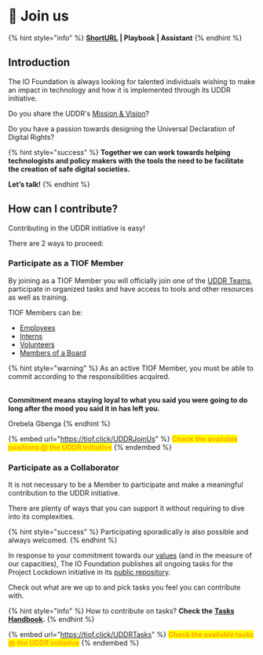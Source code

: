 # 🖖 Join us

{% hint style="info" %}
[**ShortURL**](https://tiof.click/UDDRJoinUs) **| Playbook | Assistant**
{% endhint %}

## Introduction

The IO Foundation is always looking for talented individuals wishing to make an impact in technology and how it is implemented through its UDDR initiative.

Do you share the UDDR's [Mission & Vision](../#mission-and-vision)?

Do you have a passion towards designing the Universal Declaration of Digital Rights?

{% hint style="success" %}
**Together we can work towards helping technologists and policy makers with the tools the need to be facilitate the creation of safe digital societies.**

**Let’s talk!**
{% endhint %}

## How can I contribute?

Contributing in the UDDR initiative is easy!

There are 2 ways to proceed:

### Participate as a TIOF Member

By joining as a TIOF Member you will officially join one of the [UDDR Teams](../institutional/structures/teams.md), participate in organized tasks and have access to tools and other resources as well as training.

TIOF Members can be:

* [Employees](https://tiof.click/TIOFOrgChartDocs#employees)
* [Interns](https://tiof.click/TIOFOrgChartDocs#interns)
* [Volunteers](https://tiof.click/TIOFOrgChartDocs#volunteers)
* [Members of a Board](https://tiof.click/TIOFOrgChartDocs#members-of-a-board)

{% hint style="warning" %}
As an active TIOF Member, you must be able to commit according to the responsibilities acquired.

\
**Commitment means staying loyal to what you said you were going to do long after the mood you said it in has left you.**

Orebela Gbenga
{% endhint %}

{% embed url="https://tiof.click/UDDRJoinUs" %}
<mark style="color:orange;">**Check the available positions @ the UDDR initiative**</mark>
{% endembed %}

### Participate as a Collaborator

It is not necessary to be a Member to participate and make a meaningful contribution to the UDDR initiative.

There are plenty of ways that you can support it without requiring to dive into its complexities.

{% hint style="success" %}
Participating sporadically is also possible and always welcomed.
{% endhint %}

In response to your commitment towards our [values](https://tiof.click/TIOFValues) (and in the measure of our capacities), The IO Foundation publishes all ongoing tasks for the Project Lockdown initiative in its [public repository](https://tiof.click/UDDRRepo).

Check out what are we up to and pick tasks you feel you can contribute with.

{% hint style="info" %}
How to contribute on tasks? **Check the** [**Tasks Handbook**](../operations/handbooks/tasks.md)**.**
{% endhint %}

{% embed url="https://tiof.click/UDDRTasks" %}
<mark style="color:orange;">**Check the available tasks @ the UDDR initiative**</mark>
{% endembed %}
